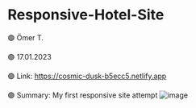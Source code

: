 # Responsive-Hotel-Site

🟣 Ömer T.

🟣 17.01.2023

🟣 Link: https://cosmic-dusk-b5ecc5.netlify.app

🟣 Summary: My first responsive site attempt
![image](https://user-images.githubusercontent.com/122406455/212941900-41c0f1a4-1b14-4ef9-a1a9-1c030bdc3131.png)


